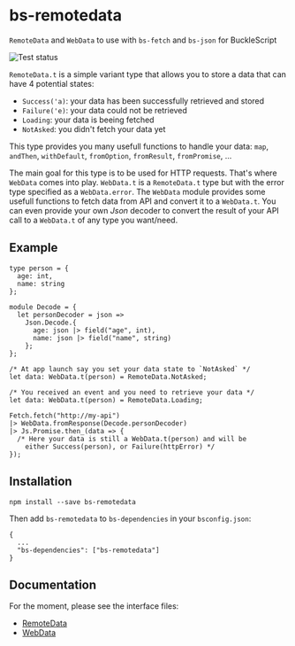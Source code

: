 # bs-remotedata

`RemoteData` and `WebData` to use with `bs-fetch` and `bs-json` for BuckleScript

![Test status](https://travis-ci.org/FabienHenon/bs-remotedata/settings#)

`RemoteData.t` is a simple variant type that allows you to store a data that can have 4 potential states:

* `Success('a)`: your data has been successfully retrieved and stored
* `Failure('e)`: your data could not be retrieved
* `Loading`: your data is beeing fetched
* `NotAsked`: you didn't fetch your data yet

This type provides you many usefull functions to handle your data: `map`, `andThen`, `withDefault`, `fromOption`, `fromResult`, `fromPromise`, ...

The main goal for this type is to be used for HTTP requests. That's where `WebData` comes into play.
`WebData.t` is a `RemoteData.t` type but with the error type specified as a `WebData.error`. The `WebData` module provides some usefull functions to fetch data from API and convert it to a `WebData.t`. You can even provide your own _Json_ decoder to convert the result of your API call to a `WebData.t` of any type you want/need.

## Example

```reason
type person = {
  age: int,
  name: string
};

module Decode = {
  let personDecoder = json =>
    Json.Decode.{
      age: json |> field("age", int),
      name: json |> field("name", string)
    };
};

/* At app launch say you set your data state to `NotAsked` */
let data: WebData.t(person) = RemoteData.NotAsked;

/* You received an event and you need to retrieve your data */
let data: WebData.t(person) = RemoteData.Loading;

Fetch.fetch("http://my-api")
|> WebData.fromResponse(Decode.personDecoder)
|> Js.Promise.then_(data => {
  /* Here your data is still a WebData.t(person) and will be
    either Success(person), or Failure(httpError) */
});
```

## Installation

```
npm install --save bs-remotedata
```
Then add `bs-remotedata` to `bs-dependencies` in your `bsconfig.json`:
```
{
  ...
  "bs-dependencies": ["bs-remotedata"]
}
```

## Documentation

For the moment, please see the interface files:

* [RemoteData](src/RemoteData.rei)
* [WebData](src/WebData.rei)

